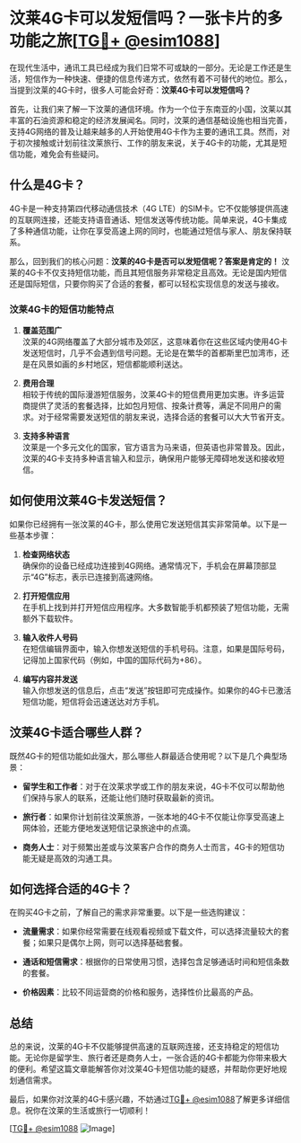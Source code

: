 # 汶莱4G卡可以发短信吗？一张卡片的多功能之旅[[TG💪+ @esim1088](https://t.me/s/esim1088)]

在现代生活中，通讯工具已经成为我们日常不可或缺的一部分。无论是工作还是生活，短信作为一种快速、便捷的信息传递方式，依然有着不可替代的地位。那么，当提到汶莱的4G卡时，很多人可能会好奇：**汶莱4G卡可以发短信吗？**

首先，让我们来了解一下汶莱的通信环境。作为一个位于东南亚的小国，汶莱以其丰富的石油资源和稳定的经济发展闻名。同时，汶莱的通信基础设施也相当完善，支持4G网络的普及让越来越多的人开始使用4G卡作为主要的通讯工具。然而，对于初次接触或计划前往汶莱旅行、工作的朋友来说，关于4G卡的功能，尤其是短信功能，难免会有些疑问。

## 什么是4G卡？

4G卡是一种支持第四代移动通信技术（4G LTE）的SIM卡。它不仅能够提供高速的互联网连接，还能支持语音通话、短信发送等传统功能。简单来说，4G卡集成了多种通信功能，让你在享受高速上网的同时，也能通过短信与家人、朋友保持联系。

那么，回到我们的核心问题：**汶莱的4G卡是否可以发短信呢？答案是肯定的！** 汶莱的4G卡不仅支持短信功能，而且其短信服务非常稳定且高效。无论是国内短信还是国际短信，只要你购买了合适的套餐，都可以轻松实现信息的发送与接收。

### 汶莱4G卡的短信功能特点

1. **覆盖范围广**  
   汶莱的4G网络覆盖了大部分城市及郊区，这意味着你在这些区域内使用4G卡发送短信时，几乎不会遇到信号问题。无论是在繁华的首都斯里巴加湾市，还是在风景如画的乡村地区，短信都能顺利送达。

2. **费用合理**  
   相较于传统的国际漫游短信服务，汶莱4G卡的短信费用更加实惠。许多运营商提供了灵活的套餐选择，比如包月短信、按条计费等，满足不同用户的需求。对于经常需要发送短信的朋友来说，选择合适的套餐可以大大节省开支。

3. **支持多种语言**  
   汶莱是一个多元文化的国家，官方语言为马来语，但英语也非常普及。因此，汶莱的4G卡支持多种语言输入和显示，确保用户能够无障碍地发送和接收短信。

## 如何使用汶莱4G卡发送短信？

如果你已经拥有一张汶莱的4G卡，那么使用它发送短信其实非常简单。以下是一些基本步骤：

1. **检查网络状态**  
   确保你的设备已经成功连接到4G网络。通常情况下，手机会在屏幕顶部显示“4G”标志，表示已连接到高速网络。

2. **打开短信应用**  
   在手机上找到并打开短信应用程序。大多数智能手机都预装了短信功能，无需额外下载软件。

3. **输入收件人号码**  
   在短信编辑界面中，输入你想发送短信的手机号码。注意，如果是国际号码，记得加上国家代码（例如，中国的国际代码为+86）。

4. **编写内容并发送**  
   输入你想发送的信息后，点击“发送”按钮即可完成操作。如果你的4G卡已激活短信功能，短信将会迅速送达对方手机。

## 汶莱4G卡适合哪些人群？

既然4G卡的短信功能如此强大，那么哪些人群最适合使用呢？以下是几个典型场景：

- **留学生和工作者**：对于在汶莱求学或工作的朋友来说，4G卡不仅可以帮助他们保持与家人的联系，还能让他们随时获取最新的资讯。
  
- **旅行者**：如果你计划前往汶莱旅游，一张本地的4G卡不仅能让你享受高速上网体验，还能方便地发送短信记录旅途中的点滴。

- **商务人士**：对于频繁出差或与汶莱客户合作的商务人士而言，4G卡的短信功能无疑是高效的沟通工具。

## 如何选择合适的4G卡？

在购买4G卡之前，了解自己的需求非常重要。以下是一些选购建议：

- **流量需求**：如果你经常需要在线观看视频或下载文件，可以选择流量较大的套餐；如果只是偶尔上网，则可以选择基础套餐。

- **通话和短信需求**：根据你的日常使用习惯，选择包含足够通话时间和短信条数的套餐。

- **价格因素**：比较不同运营商的价格和服务，选择性价比最高的产品。

## 总结

总的来说，汶莱的4G卡不仅能够提供高速的互联网连接，还支持稳定的短信功能。无论你是留学生、旅行者还是商务人士，一张合适的4G卡都能为你带来极大的便利。希望这篇文章能解答你对汶莱4G卡短信功能的疑惑，并帮助你更好地规划通信需求。

最后，如果你对汶莱的4G卡感兴趣，不妨通过[TG💪+ @esim1088](https://t.me/s/esim1088)了解更多详细信息。祝你在汶莱的生活或旅行一切顺利！

[[TG💪+ @esim1088](https://t.me/s/esim1088) ![Image](https://i.postimg.cc/4NQfJmqS/Snipaste-2025-05-13-00-14-12.png)]